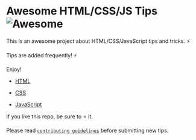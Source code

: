 # Awesome HTML/CSS/JS Tips ![Awesome][awesome-badge]

This is an awesome project about HTML/CSS/JavaScript tips and tricks. ⚡

Tips are added frequently! ⚡

Enjoy!

- [HTML](HTML.md)

- [CSS](CSS.md)

- [JavaScript](JAVASCRIPT.md)

If you like this repo, be sure to ⭐ it.

Please read [`contributing guidelines`](./CONTRIBUTING.md) before submitting new tips.

[awesome-badge]: https://cdn.rawgit.com/sindresorhus/awesome/d7305f38d29fed78fa85652e3a63e154dd8e8829/media/badge.svg
